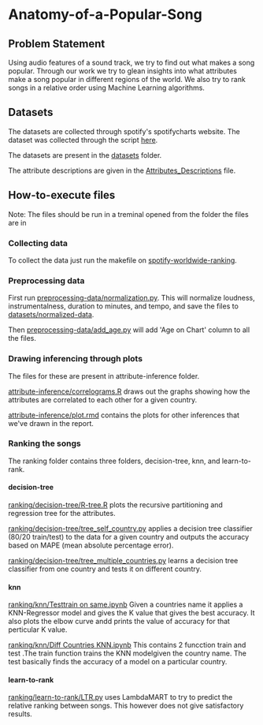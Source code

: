 # Anatomy-of-a-Popular-Song

## Problem Statement
Using audio features of a sound track, we try to find out what makes a song popular.
Through  our  work  we  try  to  glean  insights  into  what
attributes  make  a  song  popular  in  different  regions  of  the
world.  We  also  try  to  rank  songs  in  a  relative  order  using
Machine Learning algorithms.

## Datasets
The datasets are collected through spotify's spotifycharts website. The dataset was collected through the script [here](https://github.com/davafons/spotify-worldwide-ranking). 

The datasets are present in the [datasets](datasets) folder.

The attribute descriptions are given in the [Attributes_Descriptions](Attributes_Descriptions.md) file.

## How-to-execute files

Note: The files should be run in a treminal opened from the folder the files are in 

### Collecting data

To collect the data just run the makefile on [spotify-worldwide-ranking](https://github.com/davafons/spotify-worldwide-ranking).

### Preprocessing data

First run [preprocessing-data/normalization.py](preprocessing-data/normalization.py). This will normalize loudness, instrumentalness, duration to minutes, and tempo, and save the files to [datasets/normalized-data](datasets/normalized-data).

Then [preprocessing-data/add_age.py](preprocessing-data/add_age.py) will add 'Age on Chart' column to all the files.

### Drawing inferencing through plots

The files for these are present in attribute-inference folder.

[attribute-inference/correlograms.R](attribute-inference/correlograms.R) draws out the graphs showing how the attributes are correlated to each other for a given country.

[attribute-inference/plot.rmd](attribute-inference/plot.rmd) contains the plots for other inferences that we've drawn in the report.

### Ranking the songs

The ranking folder contains three folders, decision-tree, knn, and learn-to-rank. 

#### decision-tree

[ranking/decision-tree/R-tree.R](ranking/decision-tree/R-tree.R) plots the recursive partitioning and regression tree for the attributes. 

[ranking/decision-tree/tree_self_country.py](ranking/decision-tree/tree_self_country.py) applies a decision tree classifier (80/20 train/test) to the data for a given country and outputs the accuracy based on MAPE (mean absolute percentage error).

[ranking/decision-tree/tree_multiple_countries.py](ranking/decision-tree/tree_multiple_countries.py) learns a decision tree classifier from one country and tests it on different country.

#### knn

[ranking/knn/Testtrain on same.ipynb](ranking/knn/Testtrain&#32;on&#32;same.ipynb) Given a countries name it applies a KNN-Regressor model and gives the K value that gives the best accuracy. It also plots the elbow curve andd prints the value of accuracy for that perticular K value.

[ranking/knn/Diff Countries KNN.ipynb](ranking/knn/Diff&#32;Countries&#32;KNN.ipynb) This contains 2 funcction train and test .The train function trains the KNN modelgiven the country name. The test basically finds the accuracy of a model on a particular country.

#### learn-to-rank

[ranking/learn-to-rank/LTR.py](ranking/learn-to-rank/LTR.py) uses LambdaMART to try to predict the relative ranking between songs. This however does not give satisfactory results.